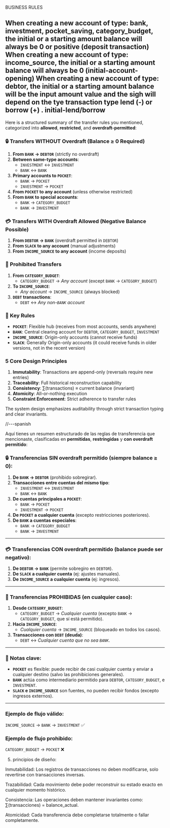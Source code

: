 BUSINESS RULES

When creating a new account of type: bank, investment, pocket_saving, category_budget, the initial or a starting amount balance will always be 0 or positive (deposit transaction)
When creating a new account of type: income_source, the initial or a starting amount balance will always be 0 (initial-account-opening)
When creating a new account of type: debtor, the initial or a starting amount balance will be the input amount value and the  sigh will depend on the tye transaction type lend (-) or borrow (+) . initial-lend/borrow
---
Here is a structured summary of the transfer rules you mentioned, categorized into **allowed**, **restricted**, and **overdraft-permitted**:

### **🔒 Transfers WITHOUT Overdraft (Balance ≥ 0 Required)**
1. **From `BANK` → `DEBTOR`** (strictly no overdraft)
2. **Between same-type accounts**:
   - `INVESTMENT` ↔ `INVESTMENT`
   - `BANK` ↔ `BANK`
3. **Primary accounts to `POCKET`**:
   - `BANK` → `POCKET`
   - `INVESTMENT` → `POCKET`
4. **From `POCKET` to any account** (unless otherwise restricted)
5. **From `BANK` to special accounts**:
   - `BANK` → `CATEGORY_BUDGET`
   - `BANK` → `INVESTMENT`

### **💳 Transfers WITH Overdraft Allowed (Negative Balance Possible)**
1. **From `DEBTOR` → `BANK`** (overdraft permitted in `DEBTOR`)
2. **From `SLACK` to any account** (manual adjustments)
3. **From `INCOME_SOURCE` to any account** (income deposits)

### **🚫 Prohibited Transfers**
1. **From `CATEGORY_BUDGET`**:
   - `CATEGORY_BUDGET` → *Any account* (except `BANK` → `CATEGORY_BUDGET`)
2. **To `INCOME_SOURCE`**:
   - *Any account* → `INCOME_SOURCE` (always blocked)
3. **`DEBT` transactions**:
   - `DEBT` ↔ *Any non-`BANK` account*

### **📌 Key Rules**
- **`POCKET`**: Flexible hub (receives from most accounts, sends anywhere)
- **`BANK`**: Central clearing account for `DEBTOR`, `CATEGORY_BUDGET`, `INVESTMENT`
- **`INCOME_SOURCE`**: Origin-only accounts (cannot receive funds)
- **`SLACK`**: Generally Origin-only accounts (it could receive funds in older versions, not in the recent version)

### **5 Core Design Principles**
1. **Immutability**: Transactions are append-only (reversals require new entries)
2. **Traceability**: Full historical reconstruction capability
3. **Consistency**: ∑(transactions) ≡ current balance (invariant)
4. **Atomicity**: All-or-nothing execution
5. **Constraint Enforcement**: Strict adherence to transfer rules

The system design emphasizes auditability through strict transaction typing and clear invariants.

//---spanish

Aquí tienes un resumen estructurado de las reglas de transferencia que mencionaste, clasificadas en **permitidas**, **restringidas** y **con overdraft permitido**:
### **🔒 Transferencias SIN overdraft permitido (siempre balance ≥ 0):**
1. **De `BANK` → `DEBTOR`** (prohibido sobregirar).  
2. **Transacciones entre cuentas del mismo tipo**:  
   - `INVESTMENT` ↔ `INVESTMENT`  
   - `BANK` ↔ `BANK`  
3. **De cuentas principales a `POCKET`**:  
   - `BANK` → `POCKET`  
   - `INVESTMENT` → `POCKET`  
4. **De `POCKET` a cualquier cuenta** (excepto restricciones posteriores).  
5. **De `BANK` a cuentas especiales**:  
   - `BANK` → `CATEGORY_BUDGET`  
   - `BANK` → `INVESTMENT`  

---

### **💳 Transferencias CON overdraft permitido (balance puede ser negativo):**
1. **De `DEBTOR` → `BANK`** (permite sobregiro en `DEBTOR`).  
2. **De `SLACK` a cualquier cuenta** (ej: ajustes manuales).  
3. **De `INCOME_SOURCE` a cualquier cuenta** (ej: ingresos).  

---

### **🚫 Transferencias PROHIBIDAS (en cualquier caso):**
1. **Desde `CATEGORY_BUDGET`**:  
   - `CATEGORY_BUDGET` → *Cualquier cuenta* (excepto `BANK` → `CATEGORY_BUDGET`, que sí está permitido).  
2. **Hacia `INCOME_SOURCE`**:  
   - *Cualquier cuenta* → `INCOME_SOURCE` (bloqueado en todos los casos).  
3. **Transacciones con `DEBT` (deuda)**:  
   - `DEBT` ↔ *Cualquier cuenta que no sea `BANK`*.  

---

### **📌 Notas clave:**
- **`POCKET`** es flexible: puede recibir de casi cualquier cuenta y enviar a cualquier destino (salvo las prohibiciones generales).  
- **`BANK`** actúa como intermediario permitido para `DEBTOR`, `CATEGORY_BUDGET`, e `INVESTMENT`.  
- **`SLACK` e `INCOME_SOURCE`** son fuentes, no pueden recibir fondos (excepto ingresos externos).  

---

### **Ejemplo de flujo válido:**  
`INCOME_SOURCE` → `BANK` → `INVESTMENT` ✅  

### **Ejemplo de flujo prohibido:**  
`CATEGORY_BUDGET` → `POCKET` ❌  

5. principios de diseño:

Inmutabilidad: Los registros de transacciones no deben modificarse, solo revertirse con transacciones inversas.

Trazabilidad: Cada movimiento debe poder reconstruir su estado exacto en cualquier momento histórico.

Consistencia: Las operaciones deben mantener invariantes como: ∑(transacciones) = balance_actual.

Atomicidad: Cada transferencia debe completarse totalmente o fallar completamente.

